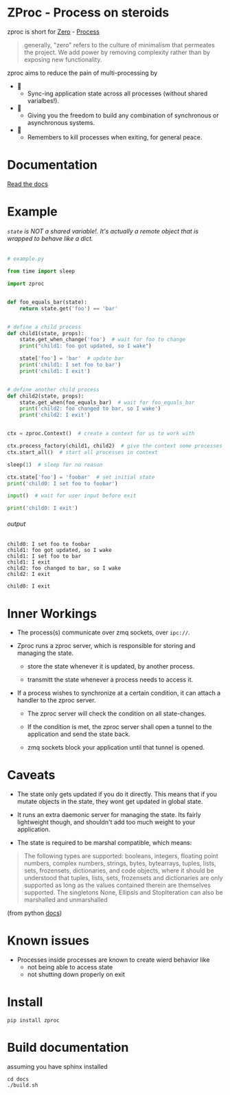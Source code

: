 # ZProc - Process on steroids
zproc is short for [Zero](http://zguide.zeromq.org/page:all#The-Zen-of-Zero) - [Process](https://docs.python.org/3.6/library/multiprocessing.html#multiprocessing.Process)

>generally, "zero" refers to the culture of minimalism that permeates the project. We add power by removing complexity rather than by exposing new functionality.

zproc aims to reduce the pain of multi-processing by

- 🌠
    - Sync-ing  application state across all processes (without shared varialbes!).
- 🌠
    - Giving you the freedom to build any combination of synchronous or asynchronous systems.
- 🌠
    - Remembers to kill processes when exiting, for general peace.

# Documentation

[Read the docs](http://zproc.readthedocs.io/en/latest/)

# Example
###### `state` is NOT a shared variable!. It's actually a remote object that is wrapped to behave like a dict.


```python
# example.py

from time import sleep

import zproc


def foo_equals_bar(state):
    return state.get('foo') == 'bar'


# define a child process
def child1(state, props):
    state.get_when_change('foo')  # wait for foo to change
    print("child1: foo got updated, so I wake")

    state['foo'] = 'bar'  # update bar
    print('child1: I set foo to bar')
    print('child1: I exit')


# define another child process
def child2(state, props):
    state.get_when(foo_equals_bar)  # wait for foo_equals_bar
    print('child2: foo changed to bar, so I wake')
    print('child2: I exit')


ctx = zproc.Context()  # create a context for us to work with

ctx.process_factory(child1, child2)  # give the context some processes to work with
ctx.start_all()  # start all processes in context

sleep(1)  # sleep for no reason

ctx.state['foo'] = 'foobar'  # set initial state
print('child0: I set foo to foobar')

input()  # wait for user input before exit

print('child0: I exit')
```

###### output
```
child0: I set foo to foobar
child1: foo got updated, so I wake
child1: I set foo to bar
child1: I exit
child2: foo changed to bar, so I wake
child2: I exit

child0: I exit
```

# Inner Workings

- The process(s) communicate over zmq sockets, over `ipc://`.

- Zproc runs a zproc server, which is responsible for storing and managing the state.

    - store the state whenever it is updated, by another process.

    - transmitt the state whenever a process needs to access it.

- If a process wishes to synchronize at a certain condition, it can attach a handler to the zproc server.

    - The zproc server will check the condition on all state-changes.

    - If the condition is met, the zproc server shall open a tunnel to the application and send the state back.

    - zmq sockets block your application until that tunnel is opened.

# Caveats

- The state only gets updated if you do it directly. This means that if you mutate objects in the state, they wont get updated in global state.

- It runs an extra daemonic server for managing the state. Its fairly lightweight though, and shouldn't add too much weight to your application.

- The state is required to be marshal compatible, which means:

> The following types are supported: booleans, integers, floating point numbers, complex numbers, strings, bytes, bytearrays, tuples, lists, sets, frozensets, dictionaries, and code objects, where it should be understood that tuples, lists, sets, frozensets and dictionaries are only supported as long as the values contained therein are themselves supported. The singletons None, Ellipsis and StopIteration can also be marshalled and unmarshalled

(from python [docs](https://docs.python.org/3/library/marshal.html))

# Known issues

- Processes inside processes are known to create wierd behavior like
    - not being able to access state
    - not shutting down properly on exit


# Install
`pip install zproc  `

# Build documentation

assuming you have sphinx installed
```
cd docs
./build.sh
```